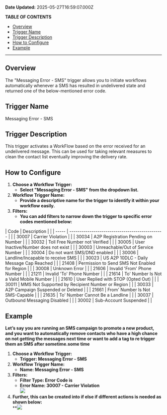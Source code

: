 **Date Updated:** 2025-05-27T16:59:07.000Z

**TABLE OF CONTENTS**

* [Overview](#Overview)
* [Trigger Name](#Trigger-Name)
* [Trigger Description](#Trigger-Description)
* [How to Configure](#How-to-Configure)
* [Example](#Example)

---

## **Overview**

The "Messaging Error - SMS" trigger allows you to initiate workflows automatically whenever a SMS has resulted in undelivered state and returned one of the below-mentioned error code.

##   

## **Trigger Name**

Messaging Error - SMS

##   

## **Trigger Description**

This trigger activates a WorkFlow based on the error received for an undelivered message. This can be used for taking relevant measures to clean the contact list eventually improving the delivery rate.

##   

## **How to Configure**

1. **Choose a Workflow Trigger:**  
   * **Select "Messaging Error - SMS" from the dropdown list.**
2. **Workflow Trigger Name:**  
   * **Provide a descriptive name for the trigger to identify it within your workflow easily.**
3. **Filters:**  
   * **You can add filters to narrow down the trigger to specific error codes mentioned below:**

| Code  | Description                                     |  |
| ----- | ----------------------------------------------- |  |
| 30007 | Carrier Violation                               |  |
| 30034 | A2P Registration Pending on Number              |  |
| 30032 | Toll Free Number not Verified                   |  |
| 30005 | User Inactive/Number does not exist             |  |
| 30003 | Unreachable/Out of Service Number               |  |
| 30004 | Do not want SMS/DND enabled                     |  |
| 30006 | Landline/Incapable to receive SMS               |  |
| 30023 | US A2P 10DLC - Daily Message Cap Reached        |  |
| 21408 | Permission to Send SMS Not Enabled for Region   |  |
| 30008 | Unknown Error                                   |  |
| 21606 | Invalid 'From' Phone Number                     |  |
| 21211 | Invalid 'To' Phone Number                       |  |
| 21614 | To' Number Is Not a Valid Mobile Number         |  |
| 21610 | User Replied with STOP (Opted Out)              |  |
| 30011 | MMS Not Supported by Recipient Number or Region |  |
| 30033 | A2P Campaign Suspended or Deleted               |  |
| 21661 | From' Number Is Not SMS-Capable                 |  |
| 21635 | To' Number Cannot Be a Landline                 |  |
| 30037 | Outbound Messaging Disabled                     |  |
| 30002 | Sub-Account Suspended                           |  |

##   

## **Example**

**Let’s say you are running an SMS campaign to promote a new product, and you want to automatically remove contacts who have a high chance on not getting the messages next time or want to add a tag to re trigger them an SMS after sometime.some time**

1. **Choose a Workflow Trigger:**  
   * **Trigger: Messaging Error - SMS**
2. **Workflow Trigger Name:**  
   * **Name: Messaging Error - SMS**
3. **Filters:**  
   * **Filter Type: Error Code is**  
   * **Error Name: 30007 - Carrier Violation**  
   **![](https://s3.amazonaws.com/cdn.freshdesk.com/data/helpdesk/attachments/production/155033086504/original/iv8aR4ZsYOgRmu7gfYc1HJCccorQpor0dQ.jpeg?1726659711)**
4. **Further, this can be created into if else if different actions is needed as shown below:**  
****![](https://s3.amazonaws.com/cdn.freshdesk.com/data/helpdesk/attachments/production/155033086528/original/vGMb8HREi0nL0poEZYc-KF4Qw_uRJHKyBQ.jpeg?1726659731)**
  
  